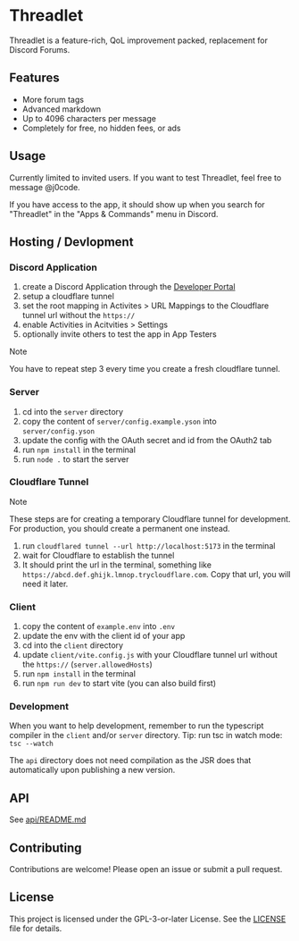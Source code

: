# Threadlet

Threadlet is a feature-rich, QoL improvement packed, replacement for Discord Forums.

## Features

- More forum tags
- Advanced markdown
- Up to 4096 characters per message
- Completely for free, no hidden fees, or ads

## Usage

Currently limited to invited users. If you want to test Threadlet, feel free to message @j0code.

If you have access to the app, it should show up when you search for "Threadlet" in the "Apps & Commands" menu in Discord.

## Hosting / Devlopment

### Discord Application
1. create a Discord Application through the [Developer Portal](https://discord.dev/)
2. setup a cloudflare tunnel
3. set the root mapping in Activites > URL Mappings to the Cloudflare tunnel url without the `https://`
4. enable Activities in Acitvities > Settings
5. optionally invite others to test the app in App Testers
> [!NOTE]
> You have to repeat step 3 every time you create a fresh cloudflare tunnel.

### Server
1. cd into the `server` directory
2. copy the content of `server/config.example.yson` into `server/config.yson`
3. update the config with the OAuth secret and id from the OAuth2 tab
4. run `npm install` in the terminal
5. run `node .` to start the server

### Cloudflare Tunnel
> [!NOTE]
> These steps are for creating a temporary Cloudflare tunnel for development. For production, you should create a permanent one instead.
1. run `cloudflared tunnel --url http://localhost:5173` in the terminal
2. wait for Cloudflare to establish the tunnel
3. It should print the url in the terminal, something like `https://abcd.def.ghijk.lmnop.trycloudflare.com`. Copy that url, you will need it later.

### Client
1. copy the content of `example.env` into `.env`
2. update the env with the client id of your app
3. cd into the `client` directory
4. update `client/vite.config.js` with your Cloudflare tunnel url without the `https://` (`server.allowedHosts`)
5. run `npm install` in the terminal
6. run `npm run dev` to start vite (you can also build first)

### Development
When you want to help development, remember to run the typescript compiler in the `client` and/or `server` directory.
Tip: run tsc in watch mode: `tsc --watch`

The `api` directory does not need compilation as the JSR does that automatically upon publishing a new version.

## API

See [api/README.md](./api/README.md)

## Contributing

Contributions are welcome! Please open an issue or submit a pull request.

## License

This project is licensed under the GPL-3-or-later License. See the [LICENSE](api/LICENSE) file for details.